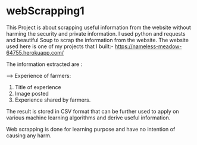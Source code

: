 # webScrapping1
This Project is about scrapping useful information from the website without harming the security and private information.
I used python and requests and beautiful Soup to scrap the information from the website.
The website used here is one of my projects that I built:-
https://nameless-meadow-64755.herokuapp.com/


The information extracted are :

--> Experience of farmers:
1. Title of experience 
2. Image posted 
3. Experience shared by farmers.

The result is stored in CSV format that can be further used to apply on various machine learning algorithms and derive useful information.

Web scrapping is done for learning purpose and have no intention of causing any harm.
